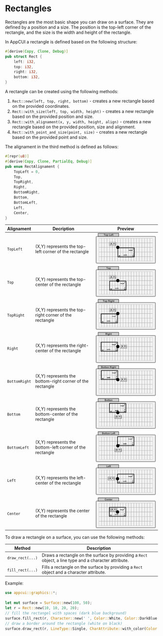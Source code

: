 # Rectangles

Rectangles are the most basic shape you can draw on a surface. They are defined by a position and a size. The position is the top-left corner of the rectangle, and the size is the width and height of the rectangle.

In AppCUI a rectangle is defined based on the following structure:

```rust
#[derive(Copy, Clone, Debug)]
pub struct Rect {
    left: i32,
    top: i32,
    right: i32,
    bottom: i32,
}
```

A rectangle can be created using the following methods:
1. `Rect::new(left, top, right, bottom)` - creates a new rectangle based on the provided coordinates.
2. `Rect::with_size(left, top, width, height)` - creates a new rectangle based on the provided position and size.
3. `Rect::with_alignament(x, y, width, height, align)` - creates a new rectangle based on the provided position, size and alignment.
4. `Rect::with_point_and_size(point, size)` - creates a new rectangle based on the provided point and size. 

The alignament in the third method is defined as follows:

```rust
#[repr(u8)]
#[derive(Copy, Clone, PartialEq, Debug)]
pub enum RectAlignament {
    TopLeft = 0,
    Top,
    TopRight,
    Right,
    BottomRight,
    Bottom,
    BottomLeft,
    Left,
    Center,
}
```

| Alignament    | Decription                                                | Preview                                   |
| ------------- | --------------------------------------------------------- | ----------------------------------------- |
| `TopLeft`     | (X,Y) represents the top-left corner of the rectangle     | ![TopLeft](img/rect_top_left.png)         |
| `Top`         | (X,Y) represents the top-center of the rectangle          | ![Top](img/rect_top.png)                  |
| `TopRight`    | (X,Y) represents the top-right corner of the rectangle    | ![TopRight](img/rect_top_right.png)       |
| `Right`       | (X,Y) represents the right-center of the rectangle        | ![Right](img/rect_right.png)              |
| `BottomRight` | (X,Y) represents the bottom-right corner of the rectangle | ![BottomRight](img/rect_bottom_right.png) |
| `Bottom`      | (X,Y) represents the bottom-center of the rectangle       | ![Bottom](img/rect_bottom.png)            |
| `BottomLeft`  | (X,Y) represents the bottom-left corner of the rectangle  | ![BottomLeft](img/rect_bottom_left.png)   |
| `Left`        | (X,Y) represents the left-center of the rectangle         | ![Left](img/rect_left.png)                |
| `Center`      | (X,Y) represents the center of the rectangle              | ![Center](img/rect_center.png)            |


To draw a rectangle on a surface, you can use the following methods:

| Method           | Description                                                                                           |
| ---------------- | ----------------------------------------------------------------------------------------------------- |
| `draw_rect(...)` | Draws a rectangle on the surface by providing a `Rect` object, a line type and a character attribute. |
| `fill_rect(...)` | Fills a rectangle on the surface by providing a `Rect` object and a character attribute.              |

Example:

```rust
use appcui::graphics::*;

let mut surface = Surface::new(100, 50);
let r = Rect::new(10, 10, 20, 20);
// fill the rectangel with spaces (dark blue background)
surface.fill_rect(r, Character::new(' ', Color::White, Color::DarkBlue, CharFlags::None));
// draw a border around the rectangle (white on black)
surface.draw_rect(r, LineType::Single, CharAttribute::with_color(Color::White, Color::Black));
```